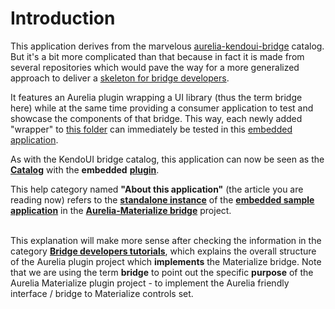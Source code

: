 # Introduction

This application derives from the marvelous [aurelia-kendoui-bridge](https://github.com/aurelia-ui-toolkits/aurelia-kendoui-bridge) catalog. But it's a bit more complicated than that because in fact it is made from several repositories which would pave the way for a more generalized approach to deliver a [skeleton for bridge developers](https://github.com/aurelia-ui-toolkits/skeleton-bridge).

It features an Aurelia plugin wrapping a UI library (thus the term bridge here) while at the same time providing a consumer application to test and showcase the components of that bridge. This way, each newly added "wrapper" to [this folder](https://github.com/aurelia-ui-toolkits/aurelia-materialize-bridge/tree/master/src) can immediately be tested in this [embedded application](https://github.com/aurelia-ui-toolkits/aurelia-materialize-bridge/tree/master/sample/src).

As with the KendoUI bridge catalog, this application can now be seen as the **[Catalog](#/samples)** with the __embedded__ **[plugin](https://github.com/aurelia-ui-toolkits/aurelia-materialize-bridge/tree/master/src)**.

This help category named **"About this application"** (the article you are reading now) refers to the **[standalone instance](http://aurelia-ui-toolkits.github.io/aurelia-materialize-catalog)** of the **[embedded sample application](https://github.com/aurelia-ui-toolkits/aurelia-materialize-bridge/tree/master/sample)** in the **[Aurelia-Materialize bridge](https://github.com/aurelia-ui-toolkits/aurelia-materialize-bridge)** project.
<br><br>


This explanation will make more sense after checking the information in the category **[Bridge developers tutorials](#/help/docs/bridge_developers_tutorials/1._introduction)**, which explains the overall structure of the Aurelia plugin project which **implements** the Materialize bridge. Note that we are using the term **bridge** to point out the specific **purpose** of the Aurelia Materialize plugin project - to implement the Aurelia friendly interface / bridge to Materialize controls set.
<br>
<br>
<br>